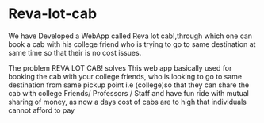 # Reva-lot-cab
We have Developed a WebApp called Reva lot cab!,through which one can book a cab with his college friend who is trying to go to same destination at same time so that their is no cost issues.

The problem REVA LOT CAB! solves
This web app basically used for booking the cab with your college friends, who is looking to go to same destination from same pickup point i.e (college)so that they can share the cab with college Friends/ Professors / Staff and have fun ride with mutual sharing of money, as now a days cost of cabs are to high that individuals cannot afford to pay

